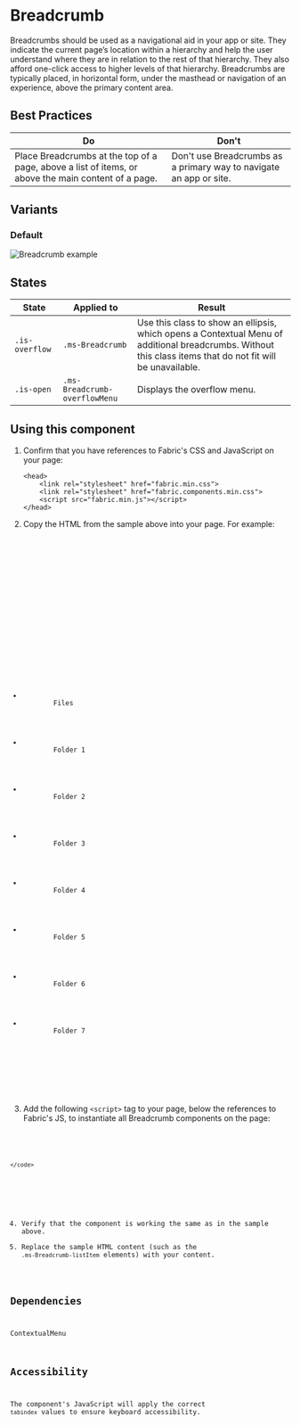 # Breadcrumb
Breadcrumbs should be used as a navigational aid in your app or site. They indicate the current page’s location within a hierarchy and help the user understand where they are in relation to the rest of that hierarchy. They also afford one-click access to higher levels of that hierarchy. Breadcrumbs are typically placed, in horizontal form, under the masthead or navigation of an experience, above the primary content area.

## Best Practices
Do | Don't
--- | ---
Place Breadcrumbs at the top of a page, above a list of items, or above the main content of a page.  |  Don't use Breadcrumbs as a primary way to navigate an app or site.

## Variants

### Default


![Breadcrumb example](https://raw.githubusercontent.com/OfficeDev/office-ui-fabric-js/master/ghdocs/component_images/Breadcrumb-default.png)


## States

State | Applied to | Result
 --- | --- | ---
`.is-overflow` | `.ms-Breadcrumb` | Use this class to show an ellipsis, which opens a Contextual Menu of additional breadcrumbs. Without this class items that do not fit will be unavailable.
`.is-open` | `.ms-Breadcrumb-overflowMenu` | Displays the overflow menu.

## Using this component
1. Confirm that you have references to Fabric's CSS and JavaScript on your page:
    ```
    <head> 
        <link rel="stylesheet" href="fabric.min.css">
        <link rel="stylesheet" href="fabric.components.min.css">
        <script src="fabric.min.js"></script>
    </head>
    ```
2. Copy the HTML from the sample above into your page. For example:

<pre>
    <code>
 <div class="ms-Breadcrumb">
  <div class="ms-Breadcrumb-overflow">
    <div class="ms-Breadcrumb-overflowButton ms-Icon ms-Icon--More" tabindex="1"></div>
    <div class="ms-Breadcrumb-overflowMenu">
      <ul class="ms-ContextualMenu is-open"></ul>
    </div>
  </div>
  <ul class="ms-Breadcrumb-list">
      <li class="ms-Breadcrumb-listItem">
        <a class="ms-Breadcrumb-itemLink" tabindex="0">Files</a>
        <i class="ms-Breadcrumb-chevron ms-Icon ms-Icon--ChevronRight"></i>
      </li>
      <li class="ms-Breadcrumb-listItem">
        <a class="ms-Breadcrumb-itemLink" tabindex="0">Folder 1</a>
        <i class="ms-Breadcrumb-chevron ms-Icon ms-Icon--ChevronRight"></i>
      </li>
      <li class="ms-Breadcrumb-listItem">
        <a class="ms-Breadcrumb-itemLink" tabindex="0">Folder 2</a>
        <i class="ms-Breadcrumb-chevron ms-Icon ms-Icon--ChevronRight"></i>
      </li>
      <li class="ms-Breadcrumb-listItem">
        <a class="ms-Breadcrumb-itemLink" tabindex="0">Folder 3</a>
        <i class="ms-Breadcrumb-chevron ms-Icon ms-Icon--ChevronRight"></i>
      </li>
      <li class="ms-Breadcrumb-listItem">
        <a class="ms-Breadcrumb-itemLink" tabindex="0">Folder 4</a>
        <i class="ms-Breadcrumb-chevron ms-Icon ms-Icon--ChevronRight"></i>
      </li>
      <li class="ms-Breadcrumb-listItem">
        <a class="ms-Breadcrumb-itemLink" tabindex="0">Folder 5</a>
        <i class="ms-Breadcrumb-chevron ms-Icon ms-Icon--ChevronRight"></i>
      </li>
      <li class="ms-Breadcrumb-listItem">
        <a class="ms-Breadcrumb-itemLink" tabindex="0">Folder 6</a>
        <i class="ms-Breadcrumb-chevron ms-Icon ms-Icon--ChevronRight"></i>
      </li>
      <li class="ms-Breadcrumb-listItem">
        <a class="ms-Breadcrumb-itemLink" tabindex="0">Folder 7</a>
        <i class="ms-Breadcrumb-chevron ms-Icon ms-Icon--ChevronRight"></i>
      </li>
  </ul>
</div>
    </code>
</pre>

3. Add the following `<script>` tag to your page, below the references to Fabric's JS, to instantiate all Breadcrumb components on the page:

<pre>
    <code>
 <script type="text/javascript">
    var BreadcrumbHTML = document.querySelector('.ms-Breadcrumb');
    var Breadcrumb = new fabric['Breadcrumb'](BreadcrumbHTML);
</script>
    </code>
</pre>

4. Verify that the component is working the same as in the sample above.
5. Replace the sample HTML content (such as the `.ms-Breadcrumb-listItem` elements) with your content.

## Dependencies
ContextualMenu

## Accessibility
The component's JavaScript will apply the correct `tabindex` values to ensure keyboard accessibility.
